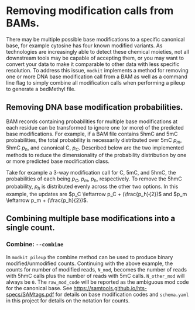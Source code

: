 # Removing modification calls from BAMs.

There may be multiple possible base modifications to a specific canonical base, for example cytosine has four
known modified variants. As technologies are increasingly able to detect these chemical moieties, not all
downstream tools may be capable of accepting them, or you may want to convert your data to make it comparable
to other data with less specific resolution. To address this issue, `modkit` implements a method for removing
one or more DNA base modification call from a BAM as well as a command line flag to simply combine all
modification calls when performing a pileup to generate a bedMethyl file.


## Removing DNA base modification probabilities.

BAM records containing probabilities for multiple base modifications at each residue can be transformed to
ignore one (or more) of the predicted base modifications. For example, if a BAM file contains 5hmC and 5mC
probabilities, the total probability is necessarily distributed over 5mC $`p_m`$, 5hmC $`p_h`$, and canonical
C, $`p_{C}`$. Described below are the two implemented methods to reduce the dimensionality of the probability
distribution by one or more predicted base modification class.

Take for example a 3-way modification call for C, 5mC, and 5hmC, the probabilities of each being $`p_{C}`$,
$`p_{m}`$, $`p_{h}`$, respectively.  To remove the 5hmC probability, $`p_{h}`$ is distributed evenly across
the other two options. In this example, the updates are $`p_C \leftarrow p_C + (\frac{p_h}{2})`$ and $`p_m
\leftarrow p_m + (\frac{p_h}{2})`$.


## Combining multiple base modifications into a single count.

### Combine: `--combine`

In `modkit pileup` the combine method can be used to produce binary modified/unmodified counts. Continuing
with the above example, the counts for number of modified reads, `N_mod`, becomes the number of reads with
5hmC calls plus the number of reads with 5mC calls. `N_other_mod` will always be `0`. The `raw_mod_code` will
be reported as the ambiguous mod code for the canonical base. See
https://samtools.github.io/hts-specs/SAMtags.pdf for details on base modification codes and `schema.yaml` in
this project for details on the notation for counts.

